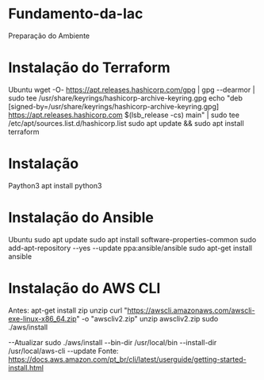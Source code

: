 # Fundamento-da-Iac
Preparação do Ambiente 

# Instalação do Terraform
Ubuntu 
wget -O- https://apt.releases.hashicorp.com/gpg | gpg --dearmor | sudo tee /usr/share/keyrings/hashicorp-archive-keyring.gpg
echo "deb [signed-by=/usr/share/keyrings/hashicorp-archive-keyring.gpg] https://apt.releases.hashicorp.com $(lsb_release -cs) main" | sudo tee /etc/apt/sources.list.d/hashicorp.list
sudo apt update && sudo apt install terraform

# Instalação 
Paython3
apt install python3

# Instalação do Ansible
Ubuntu
sudo apt update
sudo apt install software-properties-common
sudo add-apt-repository --yes --update ppa:ansible/ansible
sudo apt-get install ansible

# Instalação do AWS CLI
Antes: apt-get install zip unzip
curl "https://awscli.amazonaws.com/awscli-exe-linux-x86_64.zip" -o "awscliv2.zip"
unzip awscliv2.zip
sudo ./aws/install

--Atualizar 
sudo ./aws/install --bin-dir /usr/local/bin --install-dir /usr/local/aws-cli --update
Fonte: https://docs.aws.amazon.com/pt_br/cli/latest/userguide/getting-started-install.html
